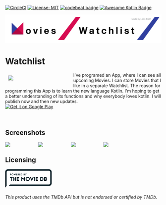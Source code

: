 [![CircleCI](https://circleci.com/gh/LeonErath/Watchlist/tree/master.svg?style=svg)](https://circleci.com/gh/LeonErath/Watchlist/tree/master) [![License: MIT](https://img.shields.io/badge/License-MIT-yellow.svg)](https://opensource.org/licenses/MIT) [![codebeat badge](https://codebeat.co/badges/131dda19-83e8-4ecf-a9ed-c5b7c9631c51)](https://codebeat.co/projects/github-com-leonerath-watchlist-master) [![Awesome Kotlin Badge](https://kotlin.link/awesome-kotlin.svg)](https://github.com/KotlinBy/awesome-kotlin)

[<img src="screenshots/Banner.png" />]() 

# Watchlist
<img src="https://github.com/LeonErath/Watchlist/blob/master/screenshots/Logo.png" align="left" width="200" hspace="10" vspace="10">
I've programed an App, where I can see all upcoming Movies. I can store Movies that I like in a separate Watchlist. The reason for programming this App is to learn the new language Kotlin. I'm hoping to get a better understanding of its functions and why everybody loves kotlin. I will publish now and then new updates.<br/>

<div style="display:flex;" >

<a href="https://play.google.com/store/apps/details?id=com.leon.app.watchlist">
    <img alt="Get it on Google Play"
        height="80"
        src="https://play.google.com/intl/en_us/badges/images/generic/en_badge_web_generic.png" />
</a>
</div>
</br></br>


## Screenshots

<div style="display:flex;" >
<img  src="videos/Home.gif" width="19%" >
<img style="margin-left:10px;" src="videos/MyList.gif" width="19%" >
<img style="margin-left:10px;" src="videos/Drawer.gif" width="19%" >
<img style="margin-left:10px;" src="videos/Detail.gif" width="19%" >
</div>

## Licensing

[<img src="screenshots/tmdb_logo.png" width="150"/>]()

###### This product uses the TMDb API but is not endorsed or certified by TMDb.
